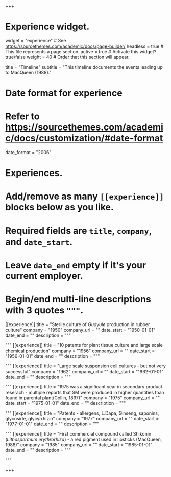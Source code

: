 +++
# Experience widget.
widget = "experience"  # See https://sourcethemes.com/academic/docs/page-builder/
headless = true  # This file represents a page section.
active = true  # Activate this widget? true/false
weight = 40  # Order that this section will appear.

title = "Timeline"
subtitle = "This timeline documents the events leading up to MacQueen (1988)."

# Date format for experience
#   Refer to https://sourcethemes.com/academic/docs/customization/#date-format
date_format = "2006"

# Experiences.
#   Add/remove as many `[[experience]]` blocks below as you like.
#   Required fields are `title`, `company`, and `date_start`.
#   Leave `date_end` empty if it's your current employer.
#   Begin/end multi-line descriptions with 3 quotes `"""`.
[[experience]]
  title = "Sterile culture of *Guayule* production in rubber culture"
  company = "1950"
  company_url = ""
  date_start = "1950-01-01"
  date_end = ""
  description = """

  """
  [[experience]]
  title = "10 patents for plant tissue culture and large scale chemical production"
  company = "1956"
  company_url = ""
  date_start = "1956-01-01"
  date_end = ""
  description = """

  """
  [[experience]]
  title = "Large scale suspension cell cultures - but not very successful"
  company = "1962"
  company_url = ""
  date_start = "1962-01-01"
  date_end = ""
  description = """

  """
  [[experience]]
  title = "1975 was a significant year in secondary product reserach - multiple reports that SM were produced in higher quantities than found in parental plant(Collin, 1897)"
  company = "1975"
  company_url = ""
  date_start = "1975-01-01"
  date_end = ""
  description = """

  """
  [[experience]]
  title = "Patents - allergens, L.Dapa, Ginseng, saponins, glycoside, glycyrrhizin"
  company = "1977"
  company_url = ""
  date_start = "1977-01-01"
  date_end = ""
  description = """

  """
  [[experience]]
  title = "First commercial compound called Shikonin (*Lithospermum erythrorhiza*) - a red pigment used in lipsticks (MacQueen, 1988)"
  company = "1985"
  company_url = ""
  date_start = "1985-01-01"
  date_end = ""
  description = """

  """


+++
